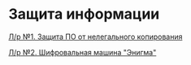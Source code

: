 # Защита информации

[Л/р №1. Защита ПО от нелегального копирования](lab01)

[Л/р №2. Шифровальная машина "Энигма"](lab02)
